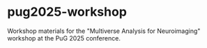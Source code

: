 # pug2025-workshop
Workshop materials for the "Multiverse Analysis for Neuroimaging" workshop at the PuG 2025 conference.
